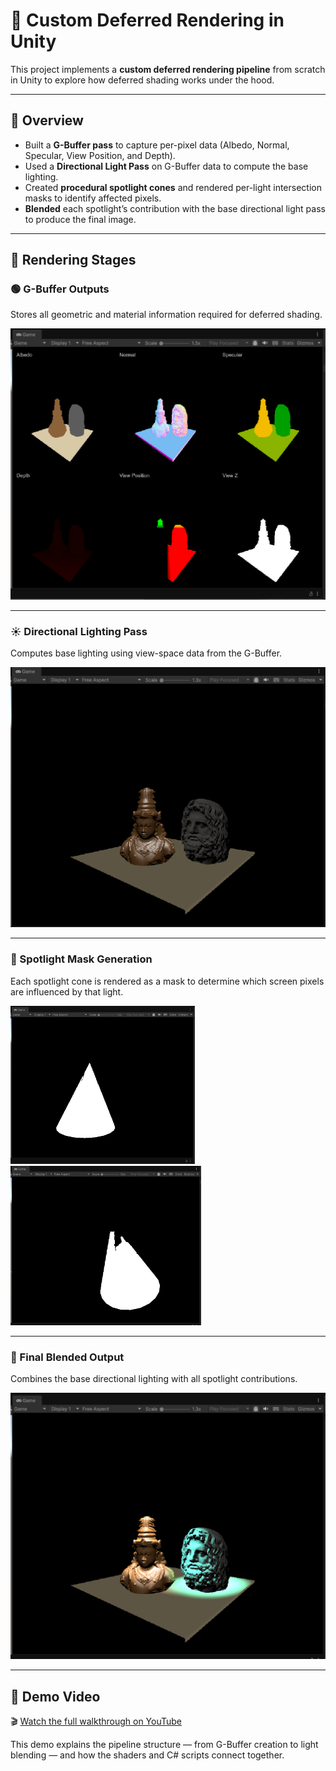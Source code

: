 # 🧩 Custom Deferred Rendering in Unity

This project implements a **custom deferred rendering pipeline** from scratch in Unity to explore how deferred shading works under the hood.

---

## 🔹 Overview

- Built a **G-Buffer pass** to capture per-pixel data (Albedo, Normal, Specular, View Position, and Depth).  
- Used a **Directional Light Pass** on G-Buffer data to compute the base lighting.  
- Created **procedural spotlight cones** and rendered per-light intersection masks to identify affected pixels.  
- **Blended** each spotlight’s contribution with the base directional light pass to produce the final image.

---

## 🎨 Rendering Stages

### 🟢 G-Buffer Outputs  
Stores all geometric and material information required for deferred shading.

<img src="Docs/gbuffer-outputs.png" width="600">

---

### ☀️ Directional Lighting Pass  
Computes base lighting using view-space data from the G-Buffer.

<img src="Docs/directional-lighting-pass.png" width="600">

---

### 🔦 Spotlight Mask Generation  
Each spotlight cone is rendered as a mask to determine which screen pixels are influenced by that light.

<p>
  <img src="Docs/spotlight-mask-image-1.png" width="295">
  <img src="Docs/spotlight-mask-image-2.png" width="305">
</p>

---

### 🌈 Final Blended Output  
Combines the base directional lighting with all spotlight contributions.

<img src="Docs/final-output-blending-directional-light-and-spotlights.png" width="600">

---

## 🎥 Demo Video  
🎬 [Watch the full walkthrough on YouTube](https://your-link-here)

This demo explains the pipeline structure — from G-Buffer creation to light blending — and how the shaders and C# scripts connect together.
